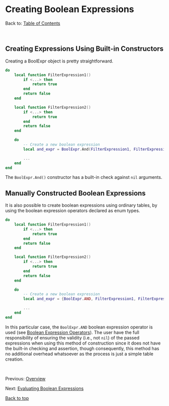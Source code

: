 # Creating Boolean Expressions

Back to: [Table of Contents](index.md)

<br/>

## Creating Expressions Using Built-in Constructors

Creating a BoolExpr object is pretty straightforward.

```Lua
do
    local function FilterExpression1()
        if <...> then
            return true
        end
        return false
    end

    local function FilterExpression2()
        if <...> then
            return true
        end
        return false
    end

    do
        -- Create a new boolean expression
        local and_expr = BoolExpr.And(FilterExpression1, FilterExpression2)

        ...
    end
end
```

The ```BoolExpr.And()``` constructor has a built-in check against ```nil``` arguments.

## Manually Constructed Boolean Expressions

It is also possible to create boolean expressions using ordinary tables, by using the boolean expression operators declared as enum types.

```Lua
do
    local function FilterExpression1()
        if <...> then
            return true
        end
        return false
    end

    local function FilterExpression2()
        if <...> then
            return true
        end
        return false
    end

    do
        -- Create a new boolean expression
        local and_expr = {BoolExpr.AND, FilterExpression1, FilterExpression2}

        ...
    end
end
```

In this particular case, the ```BoolExpr.AND``` boolean expression operator is used (see [Boolean Expression Operators](0_api-reference.md/#variables)). The user have the full responsibility of ensuring the validity (i.e., not ```nil```) of the passed expressions when using this method of construction since it does not have the built-in checking and assertion, though consequently, this method has no additional overhead whatsoever as the process is just a simple table creation.

<br/>

Previous: [Overview](1_overview.md)

Next: [Evaluating Boolean Expressions](3_evaluating-expressions.md)

[Back to top](#creating-expressions)
